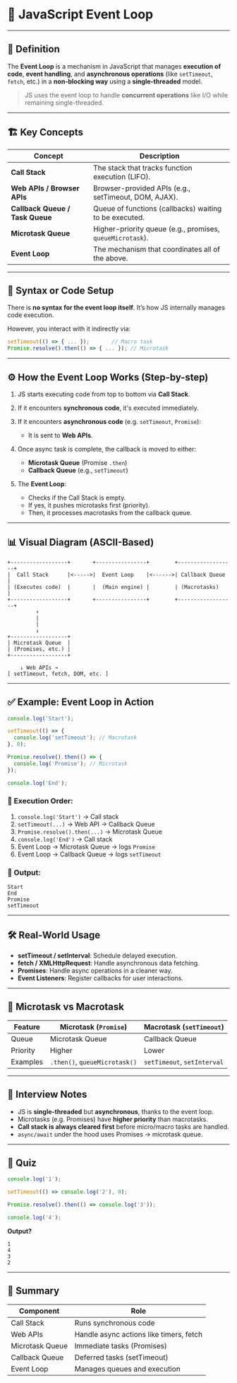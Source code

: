 # 📘 JavaScript Event Loop

---

## 🧠 Definition

The **Event Loop** is a mechanism in JavaScript that manages **execution of
code**, **event handling**, and **asynchronous operations** (like `setTimeout`,
`fetch`, etc.) in a **non-blocking way** using a **single-threaded** model.

> JS uses the event loop to handle **concurrent operations** like I/O while
> remaining single-threaded.

---

## 🏗️ Key Concepts

| Concept                         | Description                                               |
| ------------------------------- | --------------------------------------------------------- |
| **Call Stack**                  | The stack that tracks function execution (LIFO).          |
| **Web APIs / Browser APIs**     | Browser-provided APIs (e.g., setTimeout, DOM, AJAX).      |
| **Callback Queue / Task Queue** | Queue of functions (callbacks) waiting to be executed.    |
| **Microtask Queue**             | Higher-priority queue (e.g., promises, `queueMicrotask`). |
| **Event Loop**                  | The mechanism that coordinates all of the above.          |

---

## 📜 Syntax or Code Setup

There is **no syntax for the event loop itself**. It’s how JS internally manages
code execution.

However, you interact with it indirectly via:

```javascript
setTimeout(() => { ... });       // Macro task
Promise.resolve().then(() => { ... }); // Microtask
```

---

## ⚙️ How the Event Loop Works (Step-by-step)

1. JS starts executing code from top to bottom via **Call Stack**.
2. If it encounters **synchronous code**, it's executed immediately.
3. If it encounters **asynchronous code** (e.g. `setTimeout`, `Promise`):

   - It is sent to **Web APIs**.

4. Once async task is complete, the callback is moved to either:

   - **Microtask Queue** (Promise `.then`)
   - **Callback Queue** (e.g., `setTimeout`)

5. The **Event Loop**:

   - Checks if the Call Stack is empty.
   - If yes, it pushes microtasks first (priority).
   - Then, it processes macrotasks from the callback queue.

---

## 📊 Visual Diagram (ASCII-Based)

```
+------------------+       +----------------+        +------------------+
|  Call Stack      |<----->|  Event Loop    |<------>| Callback Queue   |
| (Executes code)  |       |  (Main engine) |        | (Macrotasks)     |
+------------------+       +----------------+        +------------------+
         ↑
         |
         |
         ↓
+------------------+
| Microtask Queue  |
| (Promises, etc.) |
+------------------+

    ↓ Web APIs →
[ setTimeout, fetch, DOM, etc. ]
```

---

## ✅ Example: Event Loop in Action

```javascript
console.log('Start');

setTimeout(() => {
  console.log('setTimeout'); // Macrotask
}, 0);

Promise.resolve().then(() => {
  console.log('Promise'); // Microtask
});

console.log('End');
```

### 🔄 Execution Order:

1. `console.log('Start')` → Call stack
2. `setTimeout(...)` → Web API → Callback Queue
3. `Promise.resolve().then(...)` → Microtask Queue
4. `console.log('End')` → Call stack
5. Event Loop → Microtask Queue → logs `Promise`
6. Event Loop → Callback Queue → logs `setTimeout`

### 🧾 Output:

```
Start
End
Promise
setTimeout
```

---

## 🛠️ Real-World Usage

- **setTimeout / setInterval**: Schedule delayed execution.
- **fetch / XMLHttpRequest**: Handle asynchronous data fetching.
- **Promises**: Handle async operations in a cleaner way.
- **Event Listeners**: Register callbacks for user interactions.

---

## 📌 Microtask vs Macrotask

| Feature  | Microtask (`Promise`)         | Macrotask (`setTimeout`)    |
| -------- | ----------------------------- | --------------------------- |
| Queue    | Microtask Queue               | Callback Queue              |
| Priority | Higher                        | Lower                       |
| Examples | `.then()`, `queueMicrotask()` | `setTimeout`, `setInterval` |

---

## 🧠 Interview Notes

- JS is **single-threaded** but **asynchronous**, thanks to the event loop.
- Microtasks (e.g. Promises) have **higher priority** than macrotasks.
- **Call stack is always cleared first** before micro/macro tasks are handled.
- `async/await` under the hood uses Promises → microtask queue.

---

## 🧪 Quiz

```javascript
console.log('1');

setTimeout(() => console.log('2'), 0);

Promise.resolve().then(() => console.log('3'));

console.log('4');
```

**Output?**

```
1
4
3
2
```

---

## 📎 Summary

| Component       | Role                                    |
| --------------- | --------------------------------------- |
| Call Stack      | Runs synchronous code                   |
| Web APIs        | Handle async actions like timers, fetch |
| Microtask Queue | Immediate tasks (Promises)              |
| Callback Queue  | Deferred tasks (setTimeout)             |
| Event Loop      | Manages queues and execution            |
